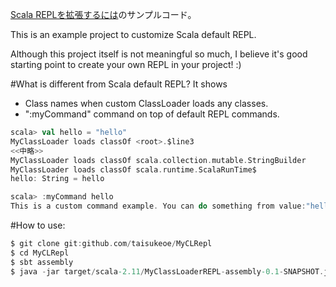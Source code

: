 [Scala REPLを拡張するには](http://taisukeoe.github.io/blog/2014/12/06/scala-repl-extension)のサンプルコード。

This is an example project to customize Scala default REPL.

Although this project itself is not meaningful so much, I believe it's good starting point to create your own REPL in your project! :)

#What is different from Scala default REPL?
It shows

 * Class names when custom ClassLoader loads any classes.
 * ":myCommand" command on top of default REPL commands.

```scala
scala> val hello = "hello"
MyClassLoader loads classOf <root>.$line3
<<中略>>
MyClassLoader loads classOf scala.collection.mutable.StringBuilder
MyClassLoader loads classOf scala.runtime.ScalaRunTime$
hello: String = hello

scala> :myCommand hello
This is a custom command example. You can do something from value:"hello" with custom Scala interpreter.
```

#How to use:
```scala
$ git clone git:github.com/taisukeoe/MyCLRepl
$ cd MyCLRepl
$ sbt assembly
$ java -jar target/scala-2.11/MyClassLoaderREPL-assembly-0.1-SNAPSHOT.jar
```
